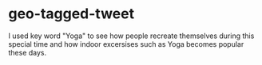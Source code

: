 # geo-tagged-tweet

I used key word "Yoga" to see how people recreate themselves during this special time and how indoor excersises such as Yoga becomes popular these days. 
